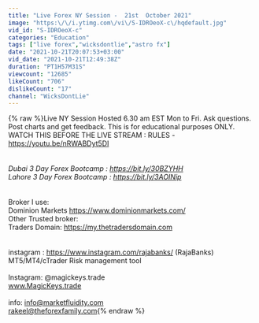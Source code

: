 ```yaml
---
title: "Live Forex NY Session -  21st  October 2021"
image: "https:\/\/i.ytimg.com\/vi\/S-IDROeoX-c\/hqdefault.jpg"
vid_id: "S-IDROeoX-c"
categories: "Education"
tags: ["live forex","wicksdontlie","astro fx"]
date: "2021-10-21T20:07:53+03:00"
vid_date: "2021-10-21T12:49:38Z"
duration: "PT1H57M31S"
viewcount: "12685"
likeCount: "706"
dislikeCount: "17"
channel: "WicksDontLie"
---
```

{% raw %}Live NY Session Hosted 6.30 am EST Mon to Fri. Ask questions. Post charts and get feedback. This is for educational purposes ONLY.<br />WATCH THIS BEFORE THE LIVE STREAM : RULES - <a rel="nofollow" target="blank" href="https://youtu.be/nRWABDyt5DI">https://youtu.be/nRWABDyt5DI</a><br />_<br /><br />Dubai 3 Day Forex Bootcamp : <a rel="nofollow" target="blank" href="https://bit.ly/30BZYHH">https://bit.ly/30BZYHH</a><br />Lahore 3 Day Forex Bootcamp : <a rel="nofollow" target="blank" href="https://bit.ly/3AOINip">https://bit.ly/3AOINip</a><br />_<br /><br />Broker I use:<br />Dominion Markets  <a rel="nofollow" target="blank" href="https://www.dominionmarkets.com/">https://www.dominionmarkets.com/</a><br />Other Trusted broker:<br />Traders Domain: <a rel="nofollow" target="blank" href="https://my.thetradersdomain.com">https://my.thetradersdomain.com</a><br /><br /><br />instagram  : <a rel="nofollow" target="blank" href="https://www.instagram.com/rajabanks/">https://www.instagram.com/rajabanks/</a> (RajaBanks)<br />MT5/MT4/cTrader Risk management tool<br /><br />Instagram: @magickeys.trade<br />www.MagicKeys.trade<br /><br />info: info@marketfluidity.com<br />rakeel@theforexfamily.com{% endraw %}
